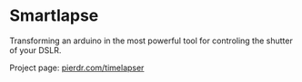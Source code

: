 Smartlapse
==========

Transforming an arduino in the most powerful tool for controling the shutter of your DSLR.


Project page: [pierdr.com/timelapser](http://www.pierdr.com/projects/timelapser/ "pierdr webpage")
